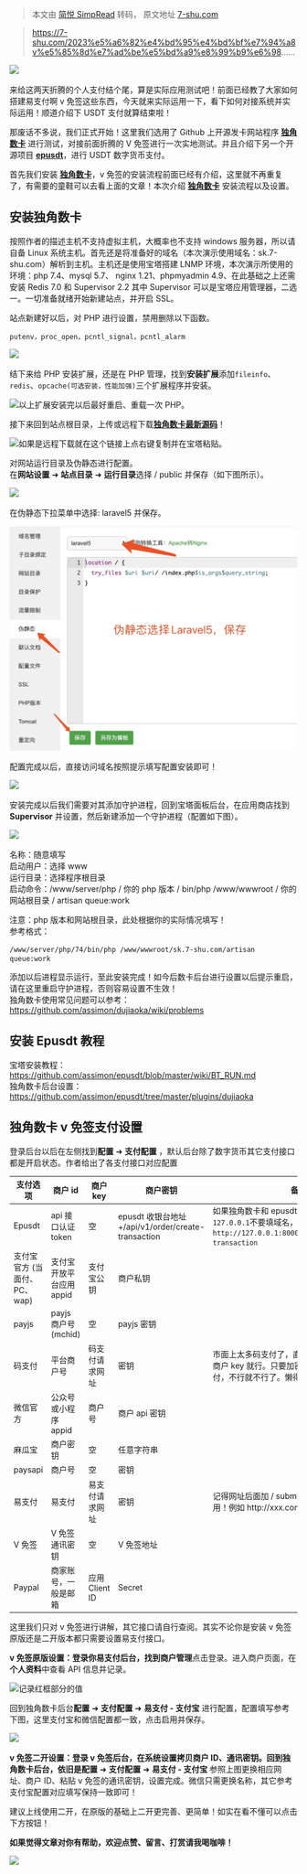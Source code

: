 > 本文由 [简悦 SimpRead](http://ksria.com/simpread/) 转码， 原文地址 [7-shu.com](https://7-shu.com/%E7%94%A8%E7%8B%AC%E8%A7%92%E6%95%B0%E5%8D%A1%E6%90%AD%E5%BB%BA%E4%B8%80%E4%B8%AA%E5%8F%91%E5%8D%A1%E7%BD%91%E7%AB%99%EF%BC%8C%E5%AF%B9%E6%8E%A5v%E5%85%8D%E7%AD%BE%E3%80%81%E6%98%93%E6%94%AF%E4%BB%98/)

> https://7-shu.com/2023%e5%a6%82%e4%bd%95%e4%bd%bf%e7%94%a8v%e5%85%8d%e7%ad%be%e5%bd%a9%e8%99%b9%e6%98......

[![](https://7-shu.com/wp-content/uploads/2023/07/950x185_banner.webp)](https://faka8.ink/)

来给这两天折腾的个人支付结个尾，算是实际应用测试吧！前面已经教了大家如何搭建易支付啊 v 免签这些东西，今天就来实际运用一下，看下如何对接系统并实际运用！顺道介绍下 USDT 支付就算结束啦！

那废话不多说，我们正式开始！这里我们选用了 Github 上开源发卡网站程序 **[独角](https://github.com/assimon/dujiaoka)[数](https://github.com/assimon/dujiaoka)[卡](https://github.com/assimon/dujiaoka)** 进行测试，对接前面折腾的 V 免签进行一次实地测试。并且介绍下另一个开源项目 **[epusdt](https://github.com/BlueSkyXN/PHPAPI-for-epusdt)**，进行 USDT 数字货币支付。

首先我们安装 **[独角](https://github.com/assimon/dujiaoka)[数](https://github.com/assimon/dujiaoka)[卡](https://github.com/assimon/dujiaoka)**，v 免签的安装流程前面已经有介绍，这里就不再重复了，有需要的童鞋可以去看上面的文章！本次介绍 **[独角](https://github.com/assimon/dujiaoka)[数](https://github.com/assimon/dujiaoka)[卡](https://github.com/assimon/dujiaoka)** 安装流程以及设置。

安装独角数卡
------

按照作者的描述主机不支持虚拟主机，大概率也不支持 windows 服务器，所以请自备 Linux 系统主机。首先还是将准备好的域名（本次演示使用域名：sk.7-shu.com）解析到主机。主机还是使用宝塔搭建 LNMP 环境，本次演示所使用的环境：php 7.4、mysql 5.7、 nginx 1.21、phpmyadmin 4.9、在此基础之上还需安装 Redis 7.0 和 Supervisor 2.2 其中 Supervisor 可以是宝塔应用管理器，二选一。一切准备就绪开始新建站点，并开启 SSL。

站点新建好以后，对 PHP 进行设置，禁用删除以下函数。

```
putenv，proc_open，pcntl_signal，pcntl_alarm

```

[![](https://7-shu.com/wp-content/uploads/2023/02/1-1.webp)](https://7-shu.com/wp-content/uploads/2023/02/1-1.webp)

结下来给 PHP 安装扩展，还是在 PHP 管理，找到**安装扩展**添加`fileinfo`、`redis`、`opcache(可选安装，性能加强)`三个扩展程序并安装。

[![](https://7-shu.com/wp-content/uploads/2023/02/2-1.webp)](https://7-shu.com/wp-content/uploads/2023/02/2-1.webp)以上扩展安装完以后最好重启、重载一次 PHP。

接下来回到站点根目录，上传或远程下载[**独角数卡最新源码**](https://github.com/assimon/dujiaoka/releases)！

[![](https://7-shu.com/wp-content/uploads/2023/02/3-1.webp)](https://7-shu.com/wp-content/uploads/2023/02/3-1.webp)如果是远程下载就在这个链接上点右键复制并在宝塔粘贴。

对网站运行目录及伪静态进行配置。  
在**网站设置** ➜ **站点目录** ➜ **运行目录**选择 / public 并保存（如下图所示）。

[![](https://7-shu.com/wp-content/uploads/2023/02/4-3.webp)](https://7-shu.com/wp-content/uploads/2023/02/4-3.webp)

在伪静态下拉菜单中选择: laravel5 并保存。

[![](https://raw.githubusercontent.com/bloatfan/PicGo/master/5.webp)](https://7-shu.com/wp-content/uploads/2023/02/5.webp)

配置完成以后，直接访问域名按照提示填写配置安装即可！

[![](https://7-shu.com/wp-content/uploads/2023/02/6.webp)](https://7-shu.com/wp-content/uploads/2023/02/6.webp)

安装完成以后我们需要对其添加守护进程，回到宝塔面板后台，在应用商店找到 **Supervisor** 并设置，然后新建添加一个守护进程（配置如下图）。

[![](https://7-shu.com/wp-content/uploads/2023/02/7-4.webp)](https://7-shu.com/wp-content/uploads/2023/02/7-4.webp)

名称：随意填写  
启动用户：选择 www  
运行目录：选择程序根目录  
启动命令：/www/server/php / 你的 php 版本 / bin/php /www/wwwroot / 你的网站根目录 / artisan queue:work

注意：php 版本和网站根目录，此处根据你的实际情况填写！  
参考格式：

```
/www/server/php/74/bin/php /www/wwwroot/sk.7-shu.com/artisan queue:work

```

添加以后进程显示运行，至此安装完成！如今后数卡后台进行设置以后提示重启，请在这里重启守护进程，否则容易设置不生效！  
独角数卡使用常见问题可以参考：https://github.com/assimon/dujiaoka/wiki/problems

安装 Epusdt 教程
------------

宝塔安装教程：https://github.com/assimon/epusdt/blob/master/wiki/BT_RUN.md  
独角数卡后台设置：https://github.com/assimon/epusdt/tree/master/plugins/dujiaoka

独角数卡 v 免签支付设置
-------------

登录后台以后在左侧找到**配置** ➜ **支付配置** ，默认后台除了数字货币其它支付接口都是开启状态。作者给出了各支付接口对应配置

<table><thead><tr><th>支付选项</th><th>商户 id</th><th>商户 key</th><th>商户密钥</th><th>备注</th></tr></thead><tbody><tr></tr><tr><td>Epusdt</td><td>api 接口认证 token</td><td>空</td><td>epusdt 收银台地址 +/api/v1/order/create-transaction</td><td>如果独角数卡和 epusdt 在同一服务器则填写<code>127.0.0.1</code>不要填域名，例如<code>http://127.0.0.1:8000/api/v1/order/create-transaction</code></td></tr><tr><td>支付宝官方 (当面付、PC、wap)</td><td>支付宝开放平台应用 appid</td><td>支付宝公钥</td><td>商户私钥</td><td></td></tr><tr><td>payjs</td><td>payjs 商户号 (mchid)</td><td>空</td><td>payjs 密钥</td><td></td></tr><tr><td>码支付</td><td>平台商户号</td><td>码支付请求网址</td><td>密钥</td><td>市面上太多码支付了，直接将支付接口网址填入商户 key 就行。只要加密方式一样的就能发起支付，不行就不行了。懒得一家一家对接了</td></tr><tr><td>微信官方</td><td>公众号或小程序 appid</td><td>商户号</td><td>商户 api 密钥</td><td></td></tr><tr><td>麻瓜宝</td><td>商户密钥</td><td>空</td><td>任意字符串</td><td></td></tr><tr><td>paysapi</td><td>商户号</td><td>空</td><td>密钥</td><td></td></tr><tr><td>易支付</td><td>易支付</td><td>易支付请求网址</td><td>密钥</td><td>记得网址后面加 / submit.php，不然请求没有作用！例如 http://xxx.com/submit.php</td></tr><tr><td>V 免签</td><td>V 免签通讯密钥</td><td>空</td><td>V 免签地址</td><td></td></tr><tr><td>Paypal</td><td>商家账号，一般是邮箱</td><td>应用 Client ID</td><td>Secret</td></tr></tbody></table>

这里我们只对 v 免签进行讲解，其它接口请自行查阅。其实不论你是安装 v 免签原版还是二开版本都只需要设置易支付接口。

**v 免签原版设置：**登录你易支付后台，找到**商户管理**点击登录。进入商户页面，在**个人资料**中查看 API 信息并记录。

[![](https://7-shu.com/wp-content/uploads/2023/02/8-2.webp)](https://7-shu.com/wp-content/uploads/2023/02/8-2.webp)记录红框部分的值

回到独角数卡后台**配置** ➜ **支付配置** ➜ **易支付 - 支付宝** 进行配置，配置填写参考下图，这里支付宝和微信配置都一致，点击启用并保存。

[![](https://7-shu.com/wp-content/uploads/2023/02/9-1.webp)](https://7-shu.com/wp-content/uploads/2023/02/9-1.webp)

**v 免签二开设置：**登录 v 免签后台，在系统设置拷贝商户 ID、通讯密钥。回到独角数卡后台，依旧是**配置** ➜ **支付配置** ➜ **易支付 - 支付宝** 参照上图更换相应网址、商户 ID、粘贴 v 免签的通讯密钥，设置完成。微信只需更换名称，其它参考支付宝配置对应填写保持一致即可！

建议上线使用二开，在原版的基础上二开更完善、更简单！如实在看不懂可以点击下方按钮！

**如果觉得文章对你有帮助，欢迎点赞、留言、打赏请我喝咖啡！**

[![](https://7-shu.com/wp-content/uploads/2023/07/950x185_banner.webp)](https://faka8.ink/)